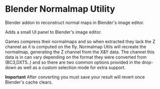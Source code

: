 # Blender Normalmap Utility
Blender addon to reconstruct normal maps in Blender's image editor.

Adds a small UI panel to Blender's image editor. 

Games compress their normalmaps and so when extracted they lack the Z channel as it is computed on the fly. Normalmap Utils will recreate the normalmap, generating the Z channel from the X&Y data.
The channel this data is in can vary depending on the format they were converted from (BC3,DXT5..) and so there are two common options provided in the drop-down as well as a custom selection mode for extra support.

**Important**
After converting you must save your result will revert once Blender's cache clears.
